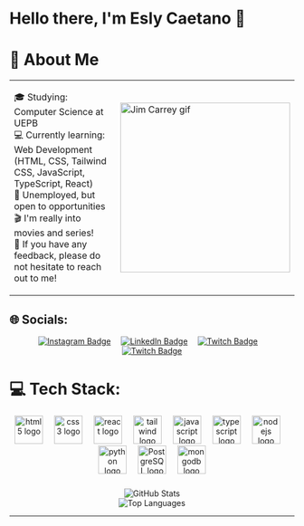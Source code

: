 # Hello there, I'm Esly Caetano 👋

# 🥸 About Me

<table>
  <tr>
    <td>
      
🎓 Studying: Computer Science at UEPB<br>
💻 Currently learning: Web Development (HTML, CSS, Tailwind CSS, JavaScript, TypeScript, React)<br>
🔎 Unemployed, but open to opportunities<br>
🎬 I'm really into movies and series!<br>
💬 If you have any feedback, please do not hesitate to reach out to me!
    </td>
    <td>
      <img src="./.github/gif-jimCarrey.gif" width="300" alt="Jim Carrey gif"/>
    </td>
  </tr>
</table>


## 🌐 Socials:

<div align="center"> 
 <a href="https://instagram.com/_esly14" target="_blank"> <img src="https://img.icons8.com/?size=75&id=Xy10Jcu1L2Su&format=png&color=000000" alt="Instagram Badge" /></a> <img width="10"/>
 <a href="https://linkedin.com/in/eslycaetano14" target="_blank"> <img src="https://img.icons8.com/?size=75&id=xuvGCOXi8Wyg&format=png&color=000000" alt="LinkedIn Badge" /></a> <img width="10"/>
 <a href="mailto:eslycaetano.dev@gmail.com" target="_blank"> <img src="https://img.icons8.com/?size=75&id=P7UIlhbpWzZm&format=png&color=000000" alt="Twitch Badge" /></a> <img width="10"/>
 <a href="https://twitch.tv/EslynMotoBoy" target="_blank"> <img src="https://img.icons8.com/?size=75&id=7qFfaszJSlTs&format=png&color=000000" alt="Twitch Badge" /></a>
</div>

# 💻 Tech Stack:

<div align="center"> 
 <img src="https://cdn.jsdelivr.net/gh/devicons/devicon/icons/html5/html5-original.svg" height="50" alt="html5 logo" />  <img width="12"/> 
 <img src="https://cdn.jsdelivr.net/gh/devicons/devicon/icons/css3/css3-original.svg" height="50" alt="css3 logo" /> <img width="12"/> 
 <img src="https://cdn.jsdelivr.net/gh/devicons/devicon/icons/react/react-original.svg" height="50" alt="react logo" /> <img width="12"/>
 <!-- Styling Framework --> 
  <img src="https://cdn.jsdelivr.net/gh/devicons/devicon@latest/icons/tailwindcss/tailwindcss-original.svg" height="50" alt="tailwind logo" /> <img width="12"/>
 <!-- JavaScript & TypeScript --> 
 <img src="https://cdn.jsdelivr.net/gh/devicons/devicon/icons/javascript/javascript-original.svg" height="50" alt="javascript logo" /> <img width="12"/>
 <img src="https://cdn.jsdelivr.net/gh/devicons/devicon/icons/typescript/typescript-original.svg" height="50" alt="typescript logo" /> <img width="12"/>
 <img src="https://cdn.jsdelivr.net/gh/devicons/devicon/icons/nodejs/nodejs-original.svg" height="50" alt="nodejs logo" /> <img width="12"/>
 <img src="https://cdn.jsdelivr.net/gh/devicons/devicon/icons/python/python-original.svg" height="50" alt="python logo" /> <img width="12"/>
 <!-- Databases --> 
 <img src="https://cdn.jsdelivr.net/gh/devicons/devicon@latest/icons/postgresql/postgresql-original.svg" height="50" alt="PostgreSQL logo" /> <img width="12"/>
 <img src="https://cdn.jsdelivr.net/gh/devicons/devicon/icons/mongodb/mongodb-original.svg" height="50" alt="mongodb logo" />
</div>

###

<!--
# 📊 GitHub Stats:
![](https://github-readme-stats.vercel.app/api?username=eslycaetano&theme=gotham&hide_border=false&include_all_commits=false&count_private=false)<br/>
![](https://github-readme-streak-stats.herokuapp.com/?user=eslycaetano&theme=gotham&hide_border=false)<br/>
-->
<div align="center"> 
 <div>
 <img src="https://github-readme-stats.vercel.app/api?username=eslycaetano&theme=gotham&hide_border=false&include_all_commits=false&count_private=false" alt="GitHub Stats" />
 </div>
 <div> 
 <img src="https://github-readme-stats.vercel.app/api/top-langs/?username=eslycaetano&theme=gotham&hide_border=false&include_all_commits=false&count_private=false&layout=compact" alt="Top Languages" />
 </div>
</div>

---

<!--
[![](https://visitcount.itsvg.in/api?id=eslycaetano&icon=8&color=8)](https://visitcount.itsvg.in)
-->
<!-- Proudly created with GPRM ( https://gprm.itsvg.in ) -->
